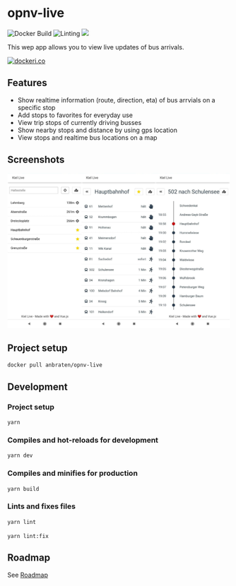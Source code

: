 # opnv-live
![Docker Build](https://github.com/anbraten/opnv-live/workflows/Docker%20Build/badge.svg)
![Linting](https://github.com/anbraten/opnv-live/workflows/Linting/badge.svg)
[![](https://images.microbadger.com/badges/image/anbraten/opnv-live.svg)](https://microbadger.com/images/anbraten/opnv-live "Get your own image badge on microbadger.com")

This wep app allows you to view live updates of bus arrivals.

[![dockeri.co](https://dockeri.co/image/anbraten/opnv-live)](https://hub.docker.com/r/anbraten/opnv-live)

## Features
* Show realtime information (route, direction, eta) of bus arrvials on a specific stop
* Add stops to favorites for everyday use
* View trip stops of currently driving busses
* Show nearby stops and distance by using gps location
* View stops and realtime bus locations on a map

## Screenshots
![Screenshot](screenshot.jpg)

## Project setup
```
docker pull anbraten/opnv-live
```

## Development

### Project setup
```
yarn
```

### Compiles and hot-reloads for development
```
yarn dev
```

### Compiles and minifies for production
```
yarn build
```

### Lints and fixes files
```
yarn lint

yarn lint:fix
```

## Roadmap
See [Roadmap](https://github.com/anbraten/opnv-live/projects/1)
